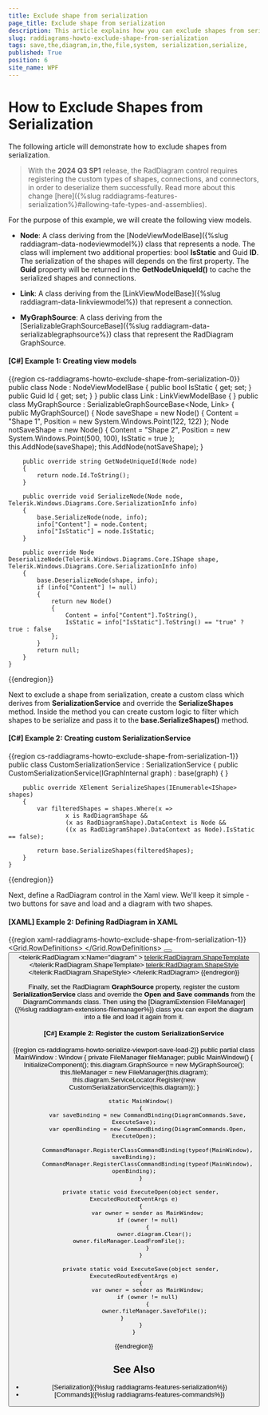 ```yaml
---
title: Exclude shape from serialization
page_title: Exclude shape from serialization
description: This article explains how you can exclude shapes from serialization.
slug: raddiagrams-howto-exclude-shape-from-serialization
tags: save,the,diagram,in,the,file,system, serialization,serialize,
published: True
position: 6
site_name: WPF
---
```


# How to Exclude Shapes from Serialization

The following article will demonstrate how to exclude shapes from serialization.

>With the __2024 Q3 SP1__ release, the RadDiagram control requires registering the custom types of shapes, connections, and connectors, in order to deserialize them successfully. Read more about this change [here]({%slug raddiagrams-features-serialization%}#allowing-tafe-types-and-assemblies).

For the purpose of this example, we will create the following view models.

* __Node__: A class deriving from the [NodeViewModelBase]({%slug raddiagram-data-nodeviewmodel%}) class that represents a node. The class will implement two additional properties: bool __IsStatic__ and Guid __ID__. The serialization of the shapes will depends on the first property. The __Guid__ property will be returned in the __GetNodeUniqueId()__ to cache the serialized shapes and connections.

* __Link__: A class deriving from the [LinkViewModelBase]({%slug raddiagram-data-linkviewmodel%}) that represent a connection.

* __MyGraphSource__: A class deriving from the [SerializableGraphSourceBase]({%slug raddiagram-data-serializablegraphsource%}) class that represent the RadDiagram GraphSource.

#### __[C#] Example 1: Creating view models__
{{region cs-raddiagrams-howto-exclude-shape-from-serialization-0}}
	public class Node : NodeViewModelBase
	{
		public bool IsStatic { get; set; }
		public Guid Id { get; set; }
	}
	public class Link : LinkViewModelBase<NodeViewModelBase>
    {
    }
	public class MyGraphSource : SerializableGraphSourceBase<Node, Link>
	{       
		public MyGraphSource()
		{
			Node saveShape = new Node() { Content = "Shape 1", Position = new System.Windows.Point(122, 122) };
			Node notSaveShape = new Node() { Content = "Shape 2", Position = new System.Windows.Point(500, 100), IsStatic = true };
			this.AddNode(saveShape);
			this.AddNode(notSaveShape);
		}

		public override string GetNodeUniqueId(Node node)
		{
			return node.Id.ToString();
		}

		public override void SerializeNode(Node node, Telerik.Windows.Diagrams.Core.SerializationInfo info)
		{
			base.SerializeNode(node, info);
			info["Content"] = node.Content;
			info["IsStatic"] = node.IsStatic;
		}

		public override Node DeserializeNode(Telerik.Windows.Diagrams.Core.IShape shape, Telerik.Windows.Diagrams.Core.SerializationInfo info)
		{
			base.DeserializeNode(shape, info);
			if (info["Content"] != null)
			{
				return new Node()
				{
					Content = info["Content"].ToString(),
					IsStatic = info["IsStatic"].ToString() == "true" ? true : false
				};
			}
			return null;
		}
	}
{{endregion}}

Next to exclude a shape from serialization, create a custom class which derives from __SerializationService__ and override the __SerializeShapes__ method. Inside the method you can create custom logic to filter which shapes to be serialize and pass it to the __base.SerializeShapes()__ method.

#### __[C#] Example 2: Creating custom SerializationService__
{{region cs-raddiagrams-howto-exclude-shape-from-serialization-1}}
	public class CustomSerializationService : SerializationService
	{
		public CustomSerializationService(IGraphInternal graph) : base(graph) { }

		public override XElement SerializeShapes(IEnumerable<IShape> shapes)
		{
			var filteredShapes = shapes.Where(x =>
					x is RadDiagramShape &&
					(x as RadDiagramShape).DataContext is Node &&
					((x as RadDiagramShape).DataContext as Node).IsStatic == false);

			return base.SerializeShapes(filteredShapes);
		}
	}
{{endregion}}

Next, define a RadDiagram control in the Xaml view. We'll keep it simple - two buttons for save and load and a diagram with two shapes.

#### __[XAML] Example 2: Defining RadDiagram in XAML__
{{region xaml-raddiagrams-howto-exclude-shape-from-serialization-1}}
	<Grid>
        <Grid.RowDefinitions>
            <RowDefinition Height="Auto" />
            <RowDefinition Height="*" />
        </Grid.RowDefinitions>
        <StackPanel HorizontalAlignment="Right">
            <Button Content="Save" Command="telerik:DiagramCommands.Save" />
            <Button Content="Load" Command="telerik:DiagramCommands.Open" />
        </StackPanel>
        <Grid Grid.Row="1">
            <telerik:RadDiagram x:Name="diagram"   >
                <telerik:RadDiagram.ShapeTemplate>
                    <DataTemplate>
                        <TextBlock Text="{Binding Content}"/>
                    </DataTemplate>
                </telerik:RadDiagram.ShapeTemplate>
                <telerik:RadDiagram.ShapeStyle>
                    <Style TargetType="telerik:RadDiagramShape">
                        <Setter Property="Position" Value="{Binding Position, Mode=TwoWay}" />
                        <Setter Property="Content" Value="{Binding Content}"/>
                    </Style>
                </telerik:RadDiagram.ShapeStyle>
            </telerik:RadDiagram>
        </Grid>
    </Grid>
{{endregion}}

Finally, set the RadDiagram __GraphSource__ property, register the custom __SerializationService__ class and override the __Open and Save commands__ from the DiagramCommands class. Then using the [DiagramExtension FileManager]({%slug raddiagram-extensions-filemanager%}) class you can export the diagram into a file and load it again from it.

#### __[C#] Example 2: Register the custom SerializationService__
{{region cs-raddiagrams-howto-serialize-viewport-save-load-2}}
	public partial class MainWindow : Window
	{
		private FileManager fileManager;
		public MainWindow()
		{
			InitializeComponent();
			this.diagram.GraphSource = new MyGraphSource();
			this.fileManager = new FileManager(this.diagram);
			this.diagram.ServiceLocator.Register<ISerializationService>(new CustomSerializationService(this.diagram));
		}

		static MainWindow()
		{
			var saveBinding = new CommandBinding(DiagramCommands.Save, ExecuteSave);
			var openBinding = new CommandBinding(DiagramCommands.Open, ExecuteOpen);

			CommandManager.RegisterClassCommandBinding(typeof(MainWindow), saveBinding);
			CommandManager.RegisterClassCommandBinding(typeof(MainWindow), openBinding);
		}
		
		private static void ExecuteOpen(object sender, ExecutedRoutedEventArgs e)
		{
			var owner = sender as MainWindow;
			if (owner != null)
			{
				owner.diagram.Clear();
				owner.fileManager.LoadFromFile();               
			}
		}
			
		private static void ExecuteSave(object sender, ExecutedRoutedEventArgs e)
		{
			var owner = sender as MainWindow;
			if (owner != null)
			{
				owner.fileManager.SaveToFile();
			}				
		}
	}
{{endregion}}

## See Also
 * [Serialization]({%slug raddiagrams-features-serialization%})
 * [Commands]({%slug raddiagrams-features-commands%})
